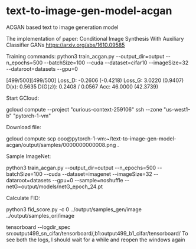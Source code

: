 # text-to-image-gen-model-acgan
ACGAN based text to image generation model

The implementation of paper:
Conditional Image Synthesis With Auxiliary Classifier GANs
https://arxiv.org/abs/1610.09585

Training commands:
python3 train_acgan.py --output_dir=output --n_epochs=500 --batchSize=100 --cuda --dataset=cifar10 --imageSize=32 --dataroot=datasets --gpu=0

[499/500][499/500] Loss_D: -0.2606 (-0.4218) Loss_G: 3.0220 (0.9407) D(x): 0.5635 D(G(z)): 0.2408 / 0.0567 Acc: 46.0000 (42.3739)

Start GCloud:

gcloud compute --project "curious-context-259106" ssh --zone "us-west1-b" "pytorch-1-vm"

Download file:

gcloud compute scp ooo@pytorch-1-vm:~/text-to-image-gen-model-acgan/output/samples/0000000000008.png .

Sample ImageNet:

python3 train_acgan.py --output_dir=output --n_epochs=500 --batchSize=100 --cuda --dataset=imagenet --imageSize=32 --dataroot=datasets --gpu=0 --sample=noshuffle --netG=output/models/netG_epoch_24.pt


Calculate FID:

python3 fid_score.py -c 0 ../output/samples_gen/image ../output/samples_ori/image

tensorboard --logdir_spec sn:output499_sn_cifar/tensorboard/,b1:output499_b1_cifar/tensorboard/
To see both the logs, I should wait for a while and reopen the windows again




